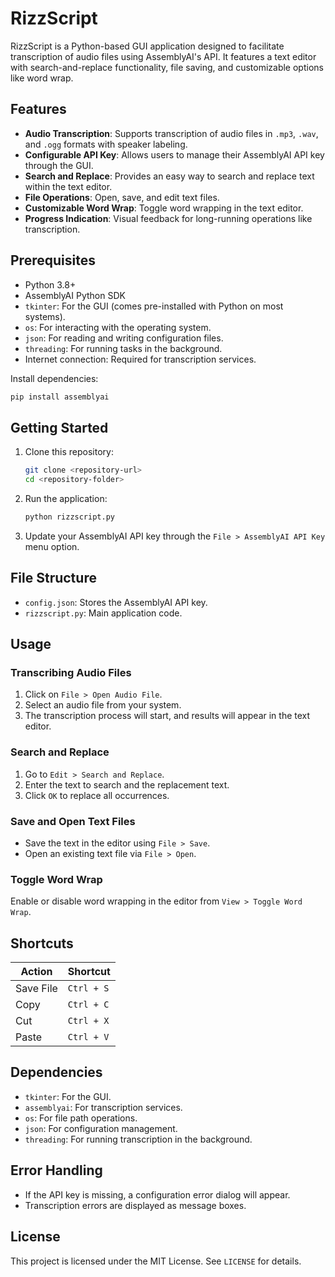# RizzScript

RizzScript is a Python-based GUI application designed to facilitate transcription of audio files using AssemblyAI's API. It features a text editor with search-and-replace functionality, file saving, and customizable options like word wrap.

## Features

- **Audio Transcription**: Supports transcription of audio files in `.mp3`, `.wav`, and `.ogg` formats with speaker labeling.
- **Configurable API Key**: Allows users to manage their AssemblyAI API key through the GUI.
- **Search and Replace**: Provides an easy way to search and replace text within the text editor.
- **File Operations**: Open, save, and edit text files.
- **Customizable Word Wrap**: Toggle word wrapping in the text editor.
- **Progress Indication**: Visual feedback for long-running operations like transcription.

## Prerequisites

- Python 3.8+
- AssemblyAI Python SDK
- `tkinter`: For the GUI (comes pre-installed with Python on most systems).
- `os`: For interacting with the operating system.
- `json`: For reading and writing configuration files.
- `threading`: For running tasks in the background.
- Internet connection: Required for transcription services.

Install dependencies:
```bash
pip install assemblyai
```

## Getting Started

1. Clone this repository:
   ```bash
   git clone <repository-url>
   cd <repository-folder>
   ```

2. Run the application:
   ```bash
   python rizzscript.py
   ```

3. Update your AssemblyAI API key through the `File > AssemblyAI API Key` menu option.

## File Structure

- `config.json`: Stores the AssemblyAI API key.
- `rizzscript.py`: Main application code.

## Usage

### Transcribing Audio Files
1. Click on `File > Open Audio File`.
2. Select an audio file from your system.
3. The transcription process will start, and results will appear in the text editor.

### Search and Replace
1. Go to `Edit > Search and Replace`.
2. Enter the text to search and the replacement text.
3. Click `OK` to replace all occurrences.

### Save and Open Text Files
- Save the text in the editor using `File > Save`.
- Open an existing text file via `File > Open`.

### Toggle Word Wrap
Enable or disable word wrapping in the editor from `View > Toggle Word Wrap`.

## Shortcuts

| Action           | Shortcut        |
|------------------|-----------------|
| Save File        | `Ctrl + S`      |
| Copy             | `Ctrl + C`      |
| Cut              | `Ctrl + X`      |
| Paste            | `Ctrl + V`      |

## Dependencies

- `tkinter`: For the GUI.
- `assemblyai`: For transcription services.
- `os`: For file path operations.
- `json`: For configuration management.
- `threading`: For running transcription in the background.

## Error Handling
- If the API key is missing, a configuration error dialog will appear.
- Transcription errors are displayed as message boxes.

## License

This project is licensed under the MIT License. See `LICENSE` for details.
